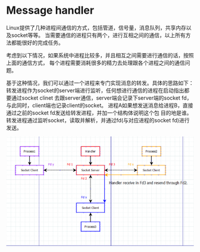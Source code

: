 # Message handler

Linux提供了几种进程间通信的方式，包括管道，信号量，消息队列，共享内存以及socket等等。
当需要通信的进程只有两个，进行互相之间的通信，以上所有方法都能很好的完成任务。

考虑到以下情况，如果系统中进程比较多，并且相互之间需要进行通信的话，按照上面的通信方式，
每个进程需要消耗很多的精力去处理跟各个进程之间的通信问题。

基于这种情况，我们可以通过一个进程来专门实现消息的转发。具体的思路如下：
转发进程作为socket的server端进行监听，任何想进行通信的进程在启动指出都要通过socket clinet
去跟server通信，server端会记录下server端的socket fd，与此同时，client端也记录client的socket。
进程A如果想发送消息给进程B，直接通过之前的socket fd发送给转发进程，并加一个结构体说明这个包
目的地是谁。转发进程通过监听socket，读取并解析，并通过fd(与对应进程的socket fd)进行发送。

![graph](./pic/message_handler.PNG)